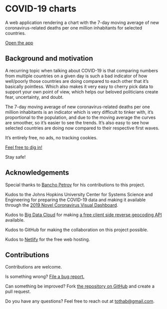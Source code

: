 # COVID-19 charts

A web application rendering a chart with the 7-day moving average of new coronavirus-related deaths per one million inhabitants for selected countries.

[Open the app](https://covid-19-countries-chart.netlify.app/)


## Background and motivation

A recurring topic when talking about COVID-19 is that comparing numbers from multiple countries on a given day is such a bad indicator of how well/poorly those countries are doing compared to each other that it’s basically pointless. Which also makes it very easy to cherry pick data to support your own point of view, which helps our beloved politicians create fear, uncertainty, and doubt.

The 7-day moving average of new coronavirus-related deaths per one million inhabitants is an indicator which is very difficult to tinker with, it’s proportional to the population, and due to the moving average the curves are smoother, so it’s easier to see the trends. It’s also easy to see how selected countries are doing now compared to their respective first waves.

It’s entirely free, no ads, no tracking cookies.

[Feel free to dig in!](https://covid-19-countries-chart.netlify.app/)

Stay safe!


## Acknowledgements

Special thanks to [Bancho Petrov](https://github.com/bancho22) for his contributions to this project.

Kudos to the Johns Hopkins University Center for Systems Science and Engineering for preparing the COVID-19 data and making it available through the [2019 Novel Coronavirus Visual Dashboard](https://github.com/CSSEGISandData/COVID-19).

Kudos to [Big Data Cloud](https://www.bigdatacloud.com/) for making [a free client side reverse geocoding API](https://www.bigdatacloud.com/geocoding-apis/free-reverse-geocode-to-city-api) available.

Kudos to GitHub for making the collaboration on this project possible.

Kudos to [Netlify](https://www.netlify.com/) for the free web hosting.


## Contributions

Contributions are welcome.

Is something wrong? [File a bug report.](https://github.com/bence-toth/covid-charts/issues/new)

Can something be improved? Fork [the repository on GitHub](https://github.com/bence-toth/covid-charts) and create a pull request.

Do you have any questions? Feel free to reach out at tothab@gmail.com.

